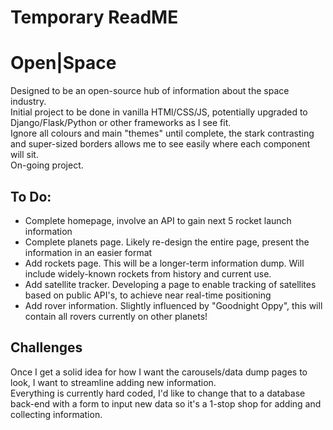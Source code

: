 # Temporary ReadME

# Open|Space

Designed to be an open-source hub of information about the space industry.   
Initial project to be done in vanilla HTMl/CSS/JS, potentially upgraded to Django/Flask/Python or other frameworks as I see fit.  
Ignore all colours and main "themes" until complete, the stark contrasting and super-sized borders allows me to see easily where each component will sit.  
On-going project.

## To Do:
- Complete homepage, involve an API to gain next 5 rocket launch information
- Complete planets page. Likely re-design the entire page, present the information in an easier format
- Add rockets page. This will be a longer-term information dump. Will include widely-known rockets from history and current use.
- Add satellite tracker. Developing a page to enable tracking of satellites based on public API's, to achieve near real-time positioning
- Add rover information. Slightly influenced by "Goodnight Oppy", this will contain all rovers currently on other planets!

## Challenges

Once I get a solid idea for how I want the carousels/data dump pages to look, I want to streamline adding new information.  
Everything is currently hard coded, I'd like to change that to a database back-end with a form to input new data so it's a 1-stop shop for adding and collecting information.
